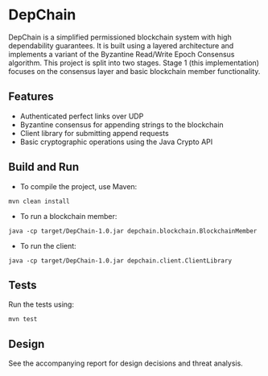 # DepChain

DepChain is a simplified permissioned blockchain system with high dependability guarantees. It is built using a layered architecture and implements a variant of the Byzantine Read/Write Epoch Consensus algorithm. This project is split into two stages. Stage 1 (this implementation) focuses on the consensus layer and basic blockchain member functionality.

## Features

- Authenticated perfect links over UDP
- Byzantine consensus for appending strings to the blockchain
- Client library for submitting append requests
- Basic cryptographic operations using the Java Crypto API

## Build and Run

- To compile the project, use Maven:

```
mvn clean install
```

- To run a blockchain member:

```
java -cp target/DepChain-1.0.jar depchain.blockchain.BlockchainMember
```

- To run the client:

```
java -cp target/DepChain-1.0.jar depchain.client.ClientLibrary
```

## Tests

Run the tests using:

```
mvn test
```

## Design

See the accompanying report for design decisions and threat analysis.

